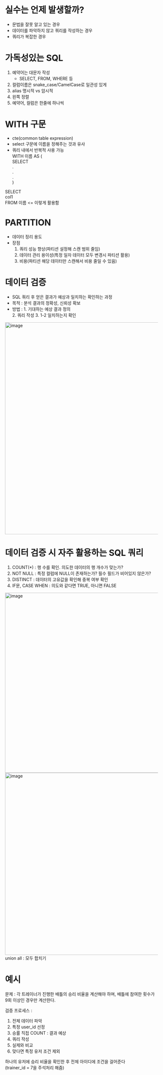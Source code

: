 # 실수는 언제 발생할까?
 - 문법을 잘못 알고 있는 경우    
 - 데이터를 파악하지 않고 쿼리를 작성하는 경우      
 - 쿼리가 복잡한 경우

# 가독성있는 SQL 
1. 예약어는 대문자 작성
   - SELECT, FROM, WHERE 등
2. 컬럼이름은 snake_case/CamelCase로 일관성 있게
3. alias 명시적 vs 암시적
4. 왼쪽 정렬
5. 예약어, 컬럼은 한줄에 하나씩



# WITH 구문
- cte(common table expression)
- select 구문에 이름을 정해주는 것과 유사    
- 쿼리 내에서 반복적 사용 가능    
WITH 이름 AS  (    
SELECT     
.    
.    
.    
)

SELECT    
col1    
FROM 이름 <= 이렇게 활용함     

# PARTITION
- 데이터 정리 용도
- 장점
  1. 쿼리 성능 향상(파티션 설정해 스캔 범위 줄임)
  2. 데이터 관리 용이성(특정 일자 데이터 모두 변경시 파티션 활용)
  3. 비용(파티션 해당 데이터만 스캔해서 비용 줄일 수 있음)

# 데이터 검증 
- SQL 쿼리 후 얻은 결과가 예상과 일치하는 확인하는 과정
- 목적 : 분석 결과의 정확성, 신뢰성 확보
- 방법 : 1. 기대하는 예상 결과 정의     
        2. 쿼리 작성
        3. 1-2 일치하는지 확인
   
<img width="697" alt="image" src="https://github.com/user-attachments/assets/ccf1ed9e-6a61-4e73-8acf-cf9401b92c1d">

# 데이터 검증 시 자주 활용하는 SQL 쿼리    
1) COUNT(*) : 행 수를 확인. 의도한 데이터의 행 개수가 맞는가?
2) NOT NULL : 특정 컬럼에 NULL이 존재하는가? 필수 필드가 비어있지 않은가?
3) DISTINCT : 데이터의 고유값을 확인해 중복 여부 확인
4) IF문, CASE WHEN : 의도와 같다면 TRUE, 아니면 FALSE

<img width="592" alt="image" src="https://github.com/user-attachments/assets/2f5020be-ee08-46bf-8324-a0a018755777">
<img width="599" alt="image" src="https://github.com/user-attachments/assets/481b1a63-14a5-480d-9e7c-e07adaa2eb32">
union all : 모두 합치기 


# 예시 
 문제 : 각 트레이너가 진행한 배틀의 승리 비율을 계산해야 하며, 배틀에 참여한 횟수가 9회 이상인 경우만 계산한다.   

 검증 프로세스 :   
 1) 전체 데이터 파악
 2) 특정 user_id 선정
 3) 승률 직접 COUNT : 결과 예상
 4) 쿼리 작성
 5) 실제와 비교
 6) 맞다면 특정 유저 조건 제외

하나의 유저에 승리 비율을 확인한 후 전체 아이디에 조건을 걸어준다    
(trainer_id = 7을 주석처리 해줌)   







